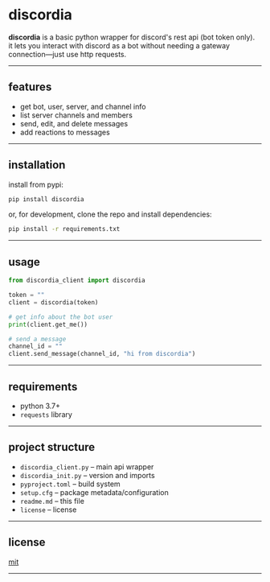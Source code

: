 # discordia

**discordia** is a basic python wrapper for discord's rest api (bot token only).  
it lets you interact with discord as a bot without needing a gateway connection—just use http requests.

---

## features

- get bot, user, server, and channel info
- list server channels and members
- send, edit, and delete messages
- add reactions to messages

---

## installation

install from pypi:

```sh
pip install discordia
```

or, for development, clone the repo and install dependencies:

```sh
pip install -r requirements.txt
```

---

## usage

```python
from discordia_client import discordia

token = ""
client = discordia(token)

# get info about the bot user
print(client.get_me())

# send a message
channel_id = ""
client.send_message(channel_id, "hi from discordia")
```

---

## requirements

- python 3.7+
- `requests` library

---

## project structure

- `discordia_client.py` – main api wrapper
- `discordia_init.py` – version and imports
- `pyproject.toml` – build system
- `setup.cfg` – package metadata/configuration
- `readme.md` – this file
- `license` – license

---

## license

[mit](license)

---